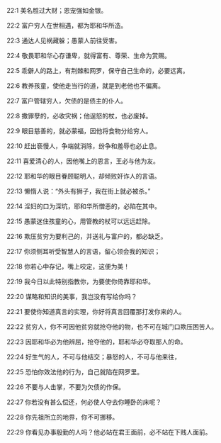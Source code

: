 <a id="1"></a>22:1  美名胜过大财；恩宠强如金银。  

<a id="2"></a>22:2  富户穷人在世相遇，都为耶和华所造。  

<a id="3"></a>22:3  通达人见祸藏躲；愚蒙人前往受害。  

<a id="4"></a>22:4  敬畏耶和华心存谦卑，就得富有、尊荣、生命为赏赐。  

<a id="5"></a>22:5  乖僻人的路上，有荆棘和网罗，保守自己生命的，必要远离。  

<a id="6"></a>22:6  教养孩童，使他走当行的道，就是到老他也不偏离。  

<a id="7"></a>22:7  富户管辖穷人，欠债的是债主的仆人。  

<a id="8"></a>22:8  撒罪孽的，必收灾祸；他逞怒的杖，也必废掉。  

<a id="9"></a>22:9  眼目慈善的，就必蒙福，因他将食物分给穷人。  

<a id="10"></a>22:10  赶出亵慢人，争端就消除，纷争和羞辱也必止息。  

<a id="11"></a>22:11  喜爱清心的人，因他嘴上的恩言，王必与他为友。  

<a id="12"></a>22:12  耶和华的眼目眷顾聪明人，却倾败奸诈人的言语。  

<a id="13"></a>22:13  懒惰人说：“外头有狮子，我在街上就必被杀。”  

<a id="14"></a>22:14  淫妇的口为深坑，耶和华所憎恶的，必陷在其中。  

<a id="15"></a>22:15  愚蒙迷住孩童的心，用管教的杖可以远远赶除。  

<a id="16"></a>22:16  欺压贫穷为要利己的，并送礼与富户的，都必缺乏。  

<a id="17"></a>22:17  你须侧耳听受智慧人的言语，留心领会我的知识；  

<a id="18"></a>22:18  你若心中存记，嘴上咬定，这便为美！  

<a id="19"></a>22:19  我今日以此特别指教你，为要使你倚靠耶和华。  

<a id="20"></a>22:20  谋略和知识的美事，我岂没有写给你吗？  

<a id="21"></a>22:21  要使你知道真言的实理，你好将真言回覆那打发你来的人。  

<a id="22"></a>22:22  贫穷人，你不可因他贫穷就抢夺他的物，也不可在城门口欺压困苦人。  

<a id="23"></a>22:23  因耶和华必为他辨屈，抢夺他的，耶和华必夺取那人的命。  

<a id="24"></a>22:24  好生气的人，不可与他结交；暴怒的人，不可与他来往，  

<a id="25"></a>22:25  恐怕你效法他的行为，自己就陷在网罗里。  

<a id="26"></a>22:26  不要与人击掌，不要为欠债的作保。  

<a id="27"></a>22:27  你若没有甚么偿还，何必使人夺去你睡卧的床呢？  

<a id="28"></a>22:28  你先祖所立的地界，你不可挪移。  

<a id="29"></a>22:29  你看见办事殷勤的人吗？他必站在君王面前，必不站在下贱人面前。  
